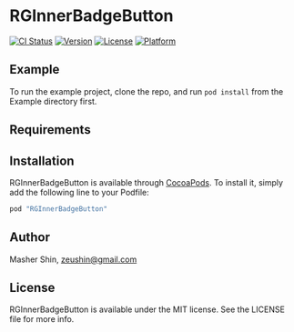 # RGInnerBadgeButton

[![CI Status](http://img.shields.io/travis/zeushin/RGInnerBadgeButton.svg?style=flat)](https://travis-ci.org/zeushin/RGInnerBadgeButton)
[![Version](https://img.shields.io/cocoapods/v/RGInnerBadgeButton.svg?style=flat)](http://cocoapods.org/pods/RGInnerBadgeButton)
[![License](https://img.shields.io/cocoapods/l/RGInnerBadgeButton.svg?style=flat)](http://cocoapods.org/pods/RGInnerBadgeButton)
[![Platform](https://img.shields.io/cocoapods/p/RGInnerBadgeButton.svg?style=flat)](http://cocoapods.org/pods/RGInnerBadgeButton)

## Example

To run the example project, clone the repo, and run `pod install` from the Example directory first.

## Requirements

## Installation

RGInnerBadgeButton is available through [CocoaPods](http://cocoapods.org). To install
it, simply add the following line to your Podfile:

```ruby
pod "RGInnerBadgeButton"
```

## Author

Masher Shin, zeushin@gmail.com

## License

RGInnerBadgeButton is available under the MIT license. See the LICENSE file for more info.
